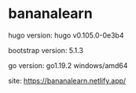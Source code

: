 # bananalearn

hugo version: hugo v0.105.0-0e3b4

bootstrap version: 5.1.3

go version: go1.19.2 windows/amd64

site: https://bananalearn.netlify.app/
